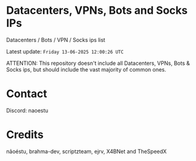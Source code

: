 # Datacenters, VPNs, Bots and Socks IPs
 
Datacenters / Bots / VPN / Socks ips list

Latest update: `Friday 13-06-2025 12:00:26 UTC` 

ATTENTION: This repository doesn't include all Datacenters, VPNs, Bots & Socks ips, 
but should include the vast majority of common ones.

# Contact
Discord: naoestu

# Credits
nãoéstu, brahma-dev, scriptzteam, ejrv, X4BNet and TheSpeedX
